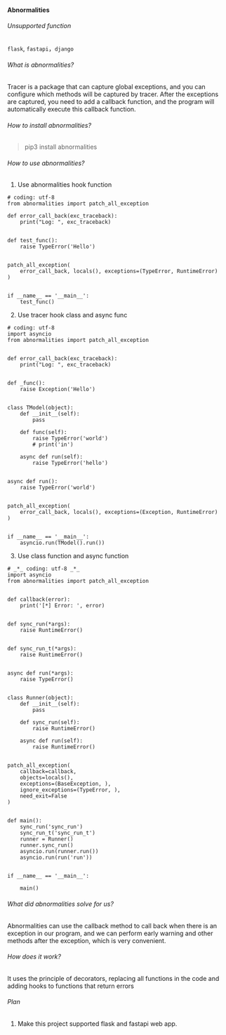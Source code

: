 <h4>Abnormalities</h4>

###### Unsupported function
`flask`, `fastapi`，`django`

###### What is abnormalities? 
Tracer is a package that can capture global exceptions, and you can configure which methods will be captured by tracer. After the exceptions are captured, you need to add a callback function, and the program will automatically execute this callback function. 


###### How to install abnormalities?
> pip3 install abnormalities


###### How to use abnormalities? 
1. Use abnormalities hook function 
```python3
# coding: utf-8
from abnormalities import patch_all_exception

def error_call_back(exc_traceback):
    print("Log: ", exc_traceback)


def test_func():
    raise TypeError('Hello')


patch_all_exception(
    error_call_back, locals(), exceptions=(TypeError, RuntimeError)
)


if __name__ == '__main__':
    test_func()
```
2. Use tracer hook class and async func
```python3
# coding: utf-8
import asyncio
from abnormalities import patch_all_exception


def error_call_back(exc_traceback):
    print("Log: ", exc_traceback)


def _func():
    raise Exception('Hello')


class TModel(object):
    def __init__(self):
        pass

    def func(self):
        raise TypeError('world')
        # print('in')

    async def run(self):
        raise TypeError('hello')


async def run():
    raise TypeError('world')


patch_all_exception(
    error_call_back, locals(), exceptions=(Exception, RuntimeError)
)


if __name__ == '__main__':
    asyncio.run(TModel().run())
```
3. Use class function and async function
```python3
# _*_ coding: utf-8 _*_
import asyncio
from abnormalities import patch_all_exception


def callback(error):
    print('[*] Error: ', error)


def sync_run(*args):
    raise RuntimeError()


def sync_run_t(*args):
    raise RuntimeError()


async def run(*args):
    raise TypeError()


class Runner(object):
    def __init__(self):
        pass

    def sync_run(self):
        raise RuntimeError()

    async def run(self):
        raise RuntimeError()


patch_all_exception(
    callback=callback,
    objects=locals(),
    exceptions=(BaseException, ),
    ignore_exceptions=(TypeError, ),
    need_exit=False
)


def main():
    sync_run('sync_run')
    sync_run_t('sync_run_t')
    runner = Runner()
    runner.sync_run()
    asyncio.run(runner.run())
    asyncio.run(run('run'))


if __name__ == '__main__':

    main()
```

###### What did abnormalities solve for us? 
Abnormalities can use the callback method to call back when there is an exception in our program, and we can perform early warning and other methods after the exception, which is very convenient. 


###### How does it work? 
It uses the principle of decorators, replacing all functions in the code and adding hooks to functions that return errors

###### Plan
1. Make this project supported flask and fastapi web app.
